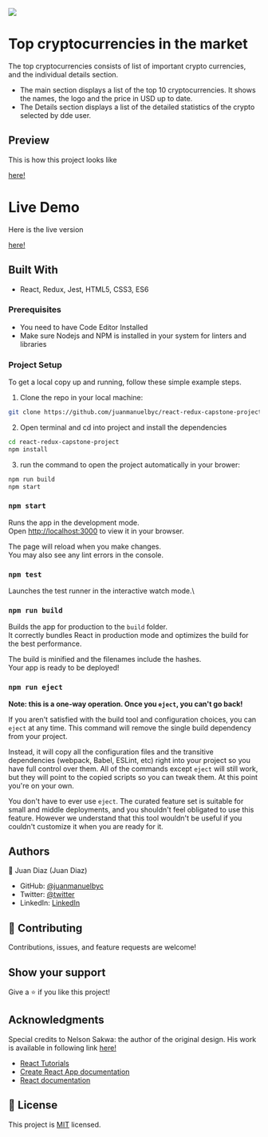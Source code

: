 ![](https://img.shields.io/badge/Microverse-blueviolet)

# Top cryptocurrencies in the market
The top cryptocurrencies consists of list of important crypto currencies, and the individual details section.
- The main section displays a list of the top 10 cryptocurrencies. It shows the names, the logo and the price in USD up to date.
- The Details section displays a list of the detailed statistics of the crypto selected by dde user.

## Preview

This is how this project looks like

[here!](src/assets/screenshot.jpg)

# Live Demo

Here is the live version

[here!](https://top-crypstos.netlify.app/Home)

## Built With
- React, Redux, Jest, HTML5, CSS3, ES6

### Prerequisites

- You need to have Code Editor Installed
- Make sure Nodejs and NPM is installed in your system for linters and libraries

### Project Setup

To get a local copy up and running, follow these simple example steps.

1. Clone the repo in your local machine:
```bash
git clone https://github.com/juanmanuelbyc/react-redux-capstone-project.git
```
2. Open terminal and cd into project and install the dependencies
```bash
cd react-redux-capstone-project                       
npm install
```

3. run the command to open the project automatically in your brower:
```bash
npm run build
npm start
```

### `npm start`

Runs the app in the development mode.\
Open [http://localhost:3000](http://localhost:3000) to view it in your browser.

The page will reload when you make changes.\
You may also see any lint errors in the console.

### `npm test`

Launches the test runner in the interactive watch mode.\

### `npm run build`

Builds the app for production to the `build` folder.\
It correctly bundles React in production mode and optimizes the build for the best performance.

The build is minified and the filenames include the hashes.\
Your app is ready to be deployed!

### `npm run eject`

**Note: this is a one-way operation. Once you `eject`, you can't go back!**

If you aren't satisfied with the build tool and configuration choices, you can `eject` at any time. This command will remove the single build dependency from your project.

Instead, it will copy all the configuration files and the transitive dependencies (webpack, Babel, ESLint, etc) right into your project so you have full control over them. All of the commands except `eject` will still work, but they will point to the copied scripts so you can tweak them. At this point you're on your own.

You don't have to ever use `eject`. The curated feature set is suitable for small and middle deployments, and you shouldn't feel obligated to use this feature. However we understand that this tool wouldn't be useful if you couldn't customize it when you are ready for it.


## Authors

👤 Juan Diaz (Juan Diaz)

- GitHub: [@juanmanuelbyc](https://github.com/juanmanuelbyc)
- Twitter: [@twitter](https://twitter.com/juanmanueldiar)
- LinkedIn: [LinkedIn](https://www.linkedin.com/in/juan-díaz-5281b3111/)

## 🤝 Contributing

Contributions, issues, and feature requests are welcome!

## Show your support

Give a ⭐️ if you like this project!

## Acknowledgments

Special credits to  Nelson Sakwa: the author of the original design. His work is available in following link
[here!](https://www.behance.net/sakwadesignstudio)

- [React Tutorials](https://ibaslogic.com/react-tutorial-for-beginners/)
- [Create React App documentation](https://facebook.github.io/create-react-app/docs/getting-started)
- [React documentation](https://reactjs.org/)

## 📝 License

This project is [MIT](./LICENSE) licensed.